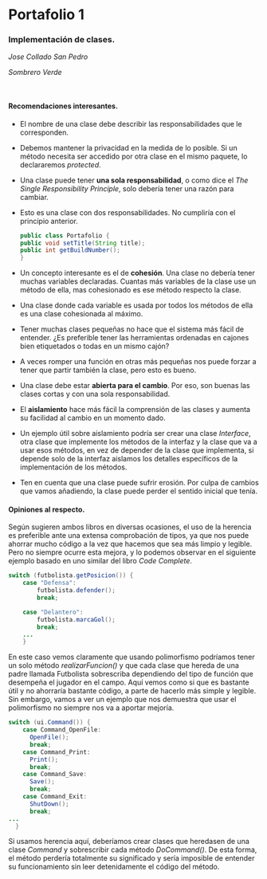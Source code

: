 # Portafolio 1

### Implementación de clases.

*Jose Collado San Pedro*

*Sombrero Verde*

 


#### Recomendaciones interesantes.

- El nombre de una clase debe describir las responsabilidades que le corresponden.

- Debemos mantener la privacidad en la medida de lo posible. Si un método necesita ser accedido por otra clase en el mismo paquete, lo declararemos *protected*.

- Una clase puede tener **una sola responsabilidad**, o como dice el *The Single Responsibility Principle*, solo debería tener una razón para cambiar.

- Esto es una clase con dos responsabilidades. No cumpliría con el principio anterior.
  ```java
  public class Portafolio {
  public void setTitle(String title);
  public int getBuildNumber();
  }
  ```

- Un concepto interesante es el de **cohesión**. Una clase no debería tener muchas variables declaradas. Cuantas más variables de la clase use un método de ella, mas cohesionado es ese método respecto la clase.

- Una clase donde cada variable es usada por todos los métodos de ella es una clase cohesionada al máximo.

- Tener muchas clases pequeñas no hace que el sistema más fácil de entender. ¿Es preferible tener las herramientas ordenadas en cajones bien etiquetados o todas en un mismo cajón? 

- A veces romper una función en otras más pequeñas nos puede forzar a tener que partir también la clase, pero esto es bueno.

- Una clase debe estar **abierta para el cambio**. Por eso, son buenas las clases cortas y con una sola responsabilidad.

- El **aislamiento** hace más fácil la comprensión de las clases y aumenta su facilidad al cambio en un momento dado.

- Un ejemplo útil sobre aislamiento podría ser crear una clase *Interface*, otra clase que implemente los métodos de la interfaz y la clase que va a usar esos métodos, en vez de depender de la clase que implementa, si depende solo de la interfaz aislamos los detalles específicos de la implementación de los métodos. 

- Ten en cuenta que una clase puede sufrir erosión. Por culpa de cambios que vamos añadiendo, la clase puede perder el sentido inicial que tenía.




#### Opiniones al respecto.

Según sugieren ambos libros en diversas ocasiones, el uso de la herencia es preferible ante una extensa comprobación de tipos, ya que nos puede ahorrar mucho código a la vez que hacemos que sea más limpio y legible. Pero no siempre ocurre esta mejora, y lo podemos observar en el siguiente ejemplo basado en uno similar del libro *Code Complete*.

```java
switch (futbolista.getPosicion()) {
	case "Defensa":
		futbolista.defender();
		break;

	case "Delantero":
		futbolista.marcaGol();
		break;
	...
    }
```

En este caso vemos claramente que usando polimorfismo podríamos tener un solo método *realizarFuncion()* y que cada clase que hereda de una padre llamada Futbolista sobrescriba dependiendo del tipo de función que desempeña el jugador en el campo. Aquí vemos como si que es bastante útil y no ahorraría bastante código, a parte de hacerlo más simple y legible. Sin embargo, vamos a ver un ejemplo que nos demuestra que usar el polimorfismo no siempre nos va a aportar mejoría.

```java
switch (ui.Command()) {
	case Command_OpenFile:
      OpenFile();
      break;
    case Command_Print:
      Print();
      break;
    case Command_Save:
      Save();
      break;
    case Command_Exit:
      ShutDown();
      break;
...
  }
```

Si usamos herencia aquí, deberíamos crear clases que heredasen de una clase *Command* y sobrescribir cada método *DoCommand()*. De esta forma, el método perdería totalmente su significado y sería imposible de entender su funcionamiento sin leer detenidamente el código del método.